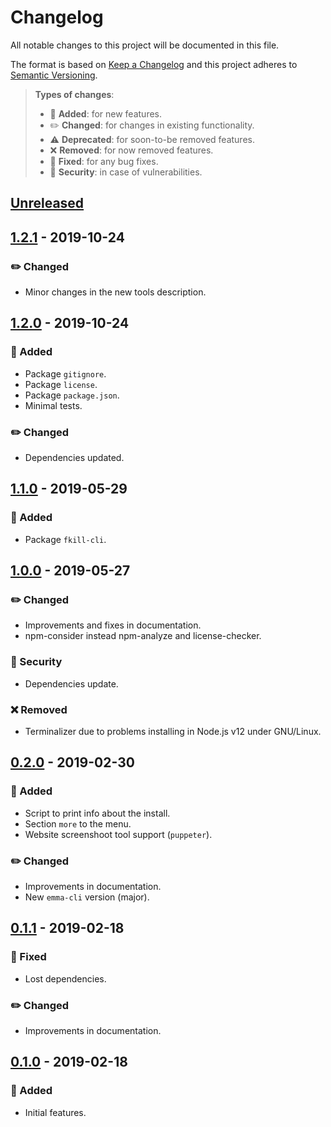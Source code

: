 # Changelog

All notable changes to this project will be documented in this file.

The format is based on [Keep a Changelog](http://keepachangelog.com/en/1.0.0/)
and this project adheres to [Semantic Versioning](http://semver.org/spec/v2.0.0.html).

> **Types of changes**:
>
> - 🎉 **Added**: for new features.
> - ✏️ **Changed**: for changes in existing functionality.
> - ⚠️ **Deprecated**: for soon-to-be removed features.
> - ❌ **Removed**: for now removed features.
> - 🐛 **Fixed**: for any bug fixes.
> - 👾 **Security**: in case of vulnerabilities.

## [Unreleased]

## [1.2.1] - 2019-10-24

### ✏️ Changed

- Minor changes in the new tools description.

## [1.2.0] - 2019-10-24

### 🎉 Added

- Package `gitignore`.
- Package `license`.
- Package `package.json`.
- Minimal tests.

### ✏️ Changed

- Dependencies updated.

## [1.1.0] - 2019-05-29

### 🎉 Added

- Package `fkill-cli`.

## [1.0.0] - 2019-05-27

### ✏️ Changed

- Improvements and fixes in documentation.
- npm-consider instead npm-analyze and license-checker.

### 👾 Security

- Dependencies update.

### ❌ Removed

- Terminalizer due to problems installing in Node.js v12 under GNU/Linux.

## [0.2.0] - 2019-02-30

### 🎉 Added

- Script to print info about the install.
- Section `more` to the menu.
- Website screenshoot tool support (`puppeter`).

### ✏️ Changed

- Improvements in documentation.
- New `emma-cli` version (major).

## [0.1.1] - 2019-02-18

### 🐛 Fixed

- Lost dependencies.

### ✏️ Changed

- Improvements in documentation.

## [0.1.0] - 2019-02-18

### 🎉 Added

- Initial features.

[unreleased]: https://github.com/jesusprubio/pwr/compare/1.2.1...HEAD
[1.2.1]: https://github.com/jesusprubio/pwr/compare/1.2.0...1.2.1
[1.2.0]: https://github.com/jesusprubio/pwr/compare/1.1.0...1.2.0
[1.1.0]: https://github.com/jesusprubio/pwr/compare/1.0.0...1.1.0
[1.0.0]: https://github.com/jesusprubio/pwr/compare/0.2.0...1.0.0
[0.2.0]: https://github.com/jesusprubio/pwr/compare/0.1.1...0.2.0
[0.1.1]: https://github.com/jesusprubio/pwr/compare/0.1.0...0.1.1
[0.1.0]: https://github.com/jesusprubio/pwr/compare/b6e5a5ec3e6657dac925aeec3cbad9ae91512e4c...0.1.0
